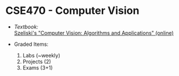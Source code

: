 # CSE470 - Computer Vision

- *Textbook:*  
   [Szeliski's "Computer Vision: Algorithms and Applications" (online)](http://szeliski.org/Book/)
   
-  Graded Items:
   1. Labs (~weekly) 
   2. Projects (2) 
   3. Exams (3+1)
   
